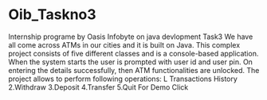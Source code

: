 # Oib_Taskno3
Internship programe by Oasis Infobyte on java devlopment Task3
We have all come across ATMs in our cities and it is built on Java. This complex project consists of
five different classes and is a console-based application. When the system starts the user is
prompted with user id and user pin. On entering the details successfully, then ATM functionalities
are unlocked. The project allows to perform following operations:
L Transactions History
2.Withdraw
3.Deposit
4.Transfer
5.Quit
For Demo Click
